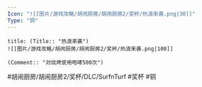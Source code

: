 ```yaml
---
Icon: "![[图片/游戏攻略/胡闹厨房/胡闹厨房2/奖杯/热浪来袭.png|30]]"
Type: "铜"
---
```

```ad-common-bronze-trophy
title: (Title:: "热浪来袭")
![[图片/游戏攻略/胡闹厨房/胡闹厨房2/奖杯/热浪来袭.png|100]]

(Comment:: "对烧烤使用咆哮500次")
```

#胡闹厨房/胡闹厨房2/奖杯/DLC/SurfnTurf #奖杯 #铜
